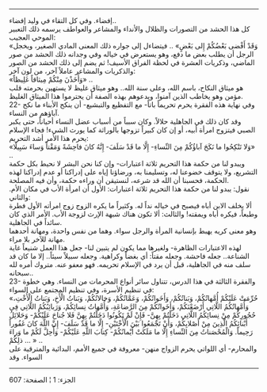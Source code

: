 ------------------------------------------------------------------------

إفضاء. وفي كل التقاء في وليد إفضاء..  
كل هذا الحشد من التصورات والظلال والأنداء والمشاعر والعواطف يرسمه ذلك
التعبير الموحي العجيب:  
«وَقَدْ أَفْضى بَعْضُكُمْ إِلى بَعْضٍ» .. فيتضاءل إلى جواره ذلك المعنى المادي الصغير،
ويخجل الرجل أن يطلب بعض ما دفع، وهو يستعرض في خياله وفي وجدانه ذلك الحشد
من صور الماضي، وذكريات العشرة في لحظة الفراق الأسيف! ثم يضم إلى ذلك
الحشد من الصور والذكريات والمشاعر عاملاً آخر، من لون آخر:  
«وَأَخَذْنَ مِنْكُمْ مِيثاقاً غَلِيظاً» ..  
هو ميثاق النكاح، باسم الله، وعلى سنة الله.. وهو ميثاق غليظ لا يستهين
بحرمته قلب مؤمن وهو يخاطب الذين آمنوا، ويدعوهم بهذه الصفة أن يحترموا هذا
الميثاق الغليظ.  
22- وفي نهاية هذه الفقرة يحرم تحريماً باتاً- مع التفظيع والتبشيع- أن ينكح
الأبناء ما نكح آباؤهم من النساء.  
وقد كان ذلك في الجاهلية حلالاً. وكان سبباً من أسباب عضل النساء أحياناً، حتى
يكبر الصبي فيتزوج امرأة أبيه، أو إن كان كبيراً تزوجها بالوراثة كما يورث
الشيء! فجاء الإسلام يحرم هذا الأمر أشد التحريم:  
«وَلا تَنْكِحُوا ما نَكَحَ آباؤُكُمْ مِنَ النِّساءِ- إِلَّا ما قَدْ سَلَفَ- إِنَّهُ كانَ فاحِشَةً وَمَقْتاً
وَساءَ سَبِيلًا» ..  
ويبدو لنا من حكمة هذا التحريم ثلاثة اعتبارات- وإن كنا نحن البشر لا نحيط
بكل حكمة التشريع، ولا يتوقف خضوعنا له، وتسليمنا به، ورضاؤنا إياه على
إدراكنا أو عدم إدراكنا لهذه الحكمة، فحسبنا أن الله قد شرعه، لنستيقن أن
وراءه حكمة، وأن فيه المصلحة.  
نقول: يبدو لنا من حكمة هذا التحريم ثلاثة اعتبارات: الأول أن امرأة الأب
في مكان الأم. والثاني:  
ألا يخلف الابن أباه فيصبح في خياله نداً له. وكثيراً ما يكره الزوج زوج
امرأته الأول فطرة وطبعاً، فيكره أباه ويمقته! والثالث: ألا تكون هناك شبهة
الإرث لزوجة الأب. الأمر الذي كان سائداً في الجاهلية.  
وهو معنى كريه يهبط بإنسانية المرأة والرجل سواء. وهما من نفس واحدة،
ومهانة أحدهما مهانة للآخر بلا مراء.  
لهذه الاعتبارات الظاهرة- ولغيرها مما يكون لم يتبين لنا- جعل هذا العمل
شنيعاً غاية الشناعة.. جعله فاحشة. وجعله مقتاً: أي بغضاً وكراهية. وجعله
سبيلاً سيئاً.. إلا ما كان قد سلف منه في الجاهلية، قبل أن يرد في الإسلام
تحريمه. فهو معفو عنه. متروك أمره لله سبحانه..  
23- والفقرة الثالثة في هذا الدرس، تتناول سائر أنواع المحرمات من النساء.
وهي خطوة في تنظيم الأسرة، وفي تنظيم المجتمع على السواء:  
«حُرِّمَتْ عَلَيْكُمْ أُمَّهاتُكُمْ، وَبَناتُكُمْ، وَأَخَواتُكُمْ، وَعَمَّاتُكُمْ، وَخالاتُكُمْ، وَبَناتُ الْأَخِ،
وَبَناتُ الْأُخْتِ، وَأُمَّهاتُكُمُ اللَّاتِي أَرْضَعْنَكُمْ، وَأَخَواتُكُمْ مِنَ الرَّضاعَةِ، وَأُمَّهاتُ
نِسائِكُمْ، وَرَبائِبُكُمُ اللَّاتِي فِي حُجُورِكُمْ مِنْ نِسائِكُمُ اللَّاتِي دَخَلْتُمْ بِهِنَّ- فَإِنْ لَمْ
تَكُونُوا دَخَلْتُمْ بِهِنَّ فَلا جُناحَ عَلَيْكُمْ- وَحَلائِلُ أَبْنائِكُمُ الَّذِينَ مِنْ أَصْلابِكُمْ، وَأَنْ
تَجْمَعُوا بَيْنَ الْأُخْتَيْنِ- إِلَّا ما قَدْ سَلَفَ- إِنَّ اللَّهَ كانَ غَفُوراً رَحِيماً. وَالْمُحْصَناتُ مِنَ
النِّساءِ إِلَّا ما مَلَكَتْ أَيْمانُكُمْ- كِتابَ اللَّهِ عَلَيْكُمْ- وَأُحِلَّ لَكُمْ ما وَراءَ ذلِكُمْ ... »
..  
والمحارم- أي اللواتي يحرم الزواج منهن- معروفة في جميع الأمم، البدائية
والمترقية على السواء. وقد

------------------------------------------------------------------------

الجزء: 1 ¦ الصفحة: 607
